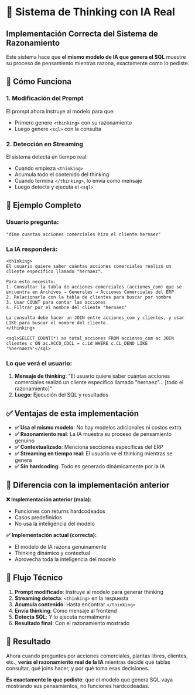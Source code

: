 # 🧠 Sistema de Thinking con IA Real

## Implementación Correcta del Sistema de Razonamiento

Este sistema hace que **el mismo modelo de IA que genera el SQL** muestre su proceso de pensamiento mientras razona, exactamente como lo pediste.

## 🔧 Cómo Funciona

### 1. Modificación del Prompt
El prompt ahora instruye al modelo para que:
- Primero genere `<thinking>` con su razonamiento
- Luego genere `<sql>` con la consulta

### 2. Detección en Streaming
El sistema detecta en tiempo real:
- Cuando empieza `<thinking>`
- Acumula todo el contenido del thinking
- Cuando termina `</thinking>`, lo envía como mensaje
- Luego detecta y ejecuta el `<sql>`

## 📝 Ejemplo Completo

### Usuario pregunta:
```
"dime cuantas acciones comerciales hizo el cliente hernaez"
```

### La IA responderá:
```
<thinking>
El usuario quiere saber cuántas acciones comerciales realizó un cliente específico llamado "hernaez". 

Para esto necesito:
1. Consultar la tabla de acciones comerciales (acciones_com) que se encuentra en Archivos → Generales → Acciones Comerciales del ERP
2. Relacionarla con la tabla de clientes para buscar por nombre
3. Usar COUNT para contar las acciones
4. Filtrar por el nombre del cliente "hernaez"

La consulta debe hacer un JOIN entre acciones_com y clientes, y usar LIKE para buscar el nombre del cliente.
</thinking>

<sql>SELECT COUNT(*) as total_acciones FROM acciones_com ac JOIN clientes c ON ac.ACCO_CDCL = c.id WHERE c.CL_DENO LIKE '%hernaez%'</sql>
```

### Lo que verá el usuario:
1. **Mensaje de thinking**: "El usuario quiere saber cuántas acciones comerciales realizó un cliente específico llamado "hernaez"... [todo el razonamiento]"
2. **Luego**: Ejecución del SQL y resultados

## ✅ Ventajas de esta implementación

- **✅ Usa el mismo modelo**: No hay modelos adicionales ni costos extra
- **✅ Razonamiento real**: La IA muestra su proceso de pensamiento genuino
- **✅ Contextualizado**: Menciona secciones específicas del ERP
- **✅ Streaming en tiempo real**: El usuario ve el thinking mientras se genera
- **✅ Sin hardcoding**: Todo es generado dinámicamente por la IA

## 🎯 Diferencia con la implementación anterior

**❌ Implementación anterior (mala):**
- Funciones con returns hardcodeados
- Casos predefinidos
- No usa la inteligencia del modelo

**✅ Implementación actual (correcta):**
- El modelo de IA razona genuinamente
- Thinking dinámico y contextual
- Aprovecha toda la inteligencia del modelo

## 🔄 Flujo Técnico

1. **Prompt modificado**: Instruye al modelo para generar thinking
2. **Streaming detecta**: `<thinking>` en la respuesta
3. **Acumula contenido**: Hasta encontrar `</thinking>`
4. **Envía thinking**: Como mensaje al frontend
5. **Detecta SQL**: Y lo ejecuta normalmente
6. **Resultado final**: Con el razonamiento mostrado

## 🎉 Resultado

Ahora cuando preguntes por acciones comerciales, plantas libres, clientes, etc., **verás el razonamiento real de la IA** mientras decide qué tablas consultar, qué joins hacer, y por qué toma esas decisiones.

**Es exactamente lo que pediste**: que el modelo que genera SQL vaya mostrando sus pensamientos, no funciones hardcodeadas.
